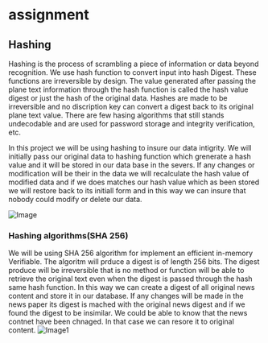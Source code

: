 # assignment

## Hashing
Hashing is the process of scrambling a piece of information or data beyond recognition. We use hash function to convert input into hash Digest. These functions are irreversible by design. The value generated after passing the plane text information through the hash function is called the hash value digest or just the hash of the original data.  Hashes are made to be irreversible and no discription key can convert a digest back to its original plane text value. There are few hasing algorithms that still stands undecodable and are used for password storage and integrity verification, etc. 

In this project we will be using hashing to insure our data intigrity. We will initially pass our original data to hashing function which grenerate a hash value and it will be stored in our data base in the severs. If any changes or modification will be their in the data we will recalculate the hash value of modified data and if we does matches our hash value which as been stored we will restore back to its initiall form and in this way we can insure that nobody could modify or delete our data. 

![Image](https://user-images.githubusercontent.com/49563140/136780339-4bc8e5cb-7bbd-4be9-85e4-ed3b8a0d7f67.png)


### Hashing algorithms(SHA 256)

We will be using SHA 256 algorithm for  implement an efficient in-memory Verifiable. The algoritm will prduce a digest is of length 256 bits. The digest produce will be irreversible that is no method or function will be able to retrieve the original text even when the digest is passed through the hash same hash function. In this way we can create a digest of all original news content and store it in our database. If any changes will be made in the news paper its digest is mached with the original news digest and if we found the digest to be insimilar. We could be able to know that the news contnet have been chnaged. In that case we can resore it to original content.
![Image1](https://user-images.githubusercontent.com/49563140/136897940-b9b45c00-bc9f-47bf-9815-87f9442d1406.png)
